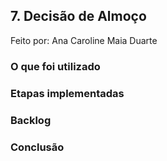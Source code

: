 ## 7. Decisão de Almoço
Feito por: Ana Caroline Maia Duarte

### O que foi utilizado

### Etapas implementadas

### Backlog

### Conclusão